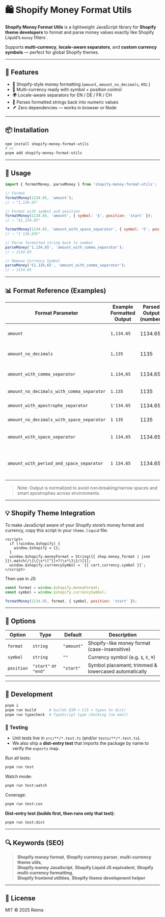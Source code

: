# 🛍️ Shopify Money Format Utils

**Shopify Money Format Utils** is a lightweight JavaScript library for **Shopify theme developers** to format and parse money values exactly like Shopify Liquid’s `money` filters`.  

Supports **multi-currency**, **locale-aware separators**, and **custom currency symbols** — perfect for global Shopify themes.

---

## 🚀 Features

- 🧮 Shopify-style money formatting (`amount`, `amount_no_decimals`, etc.)
- 💱 Multi-currency ready with symbol + position control
- 🌍 Locale-aware separators for EN / DE / FR / CH
- 🔄 Parses formatted strings back into numeric values
- 🪶 Zero dependencies — works in browser or Node

---

## 📦 Installation

```bash
npm install shopify-money-format-utils
# or
pnpm add shopify-money-format-utils
```

---

## 🧰 Usage

```js
import { formatMoney, parseMoney } from 'shopify-money-format-utils';

// Format
formatMoney(1134.65, 'amount'); 
// → "1,134.65"

// Format with symbol and position
formatMoney(1134.65, 'amount', { symbol: '$', position: 'start' }); 
// → "$1,134.65"

formatMoney(1134.65, 'amount_with_space_separator', { symbol: '€', position: 'end' }); 
// → "1 134,65€"

// Parse formatted string back to number
parseMoney('1.134,65', 'amount_with_comma_separator'); 
// → 1134.65

// Remove Currency Symbol
parseMoney('€1.134,65', 'amount_with_comma_separator'); 
// → 1134.65
```

---

## 📊 Format Reference (Examples)

| **Format Parameter** | **Example Formatted Output** | **Parsed Output (number)** | **Locale / Style** |
|----------------------|------------------------------|-----------------------------|--------------------|
| `amount` | `1,134.65` | 1134.65 | en-US (default, 2 decimals) |
| `amount_no_decimals` | `1,135` | 1135 | en-US (rounded, no decimals) |
| `amount_with_comma_separator` | `1.134,65` | 1134.65 | de-DE (comma as decimal) |
| `amount_no_decimals_with_comma_separator` | `1.135` | 1135 | de-DE (no decimals) |
| `amount_with_apostrophe_separator` | `1'134.65` | 1134.65 | de-CH (Switzerland) |
| `amount_no_decimals_with_space_separator` | `1 135` | 1135 | fr-FR (space separator) |
| `amount_with_space_separator` | `1 134,65` | 1134.65 | fr-FR (space + comma decimal) |
| `amount_with_period_and_space_separator` | `1 134.65` | 1134.65 | Custom (period decimal, space thousand) |

> Note: Output is normalized to avoid non‑breaking/narrow spaces and smart apostrophes across environments.

---

## 💡 Shopify Theme Integration

To make JavaScript aware of your Shopify store’s money format and currency, copy this script in your `theme.liquid` file:

```liquid
<script>
  if (!window.$shopify) { 
    window.$shopify = {};
  }
  window.$shopify.moneyFormat = String({{ shop.money_format | json }}).match(/\{\{\s*([^}]+?)\s*\}\}/)[1];
  window.$shopify.currencySymbol = `{{ cart.currency.symbol }}`;
</script>
```

Then use in JS:

```js
const format = window.$shopify.moneyFormat;
const symbol = window.$shopify.currencySymbol;

formatMoney(1134.65, format, { symbol, position: 'start' });
```

---

## 🧩 Options

| Option | Type | Default | Description |
|--------|------|----------|-------------|
| `format` | `string` | `"amount"` | Shopify-like money format (case-insensitive) |
| `symbol` | `string` | `""` | Currency symbol (e.g. `$`, `€`, `¥`) |
| `position` | `"start"` or `"end"` | `"start"` | Symbol placement; trimmed & lowercased automatically |

---

## 🔧 Development

```bash
pnpm i
pnpm run build      # builds ESM + CJS + types to dist/
pnpm run typecheck  # TypeScript type checking (no emit)
```

### 🧪 Testing

- Unit tests live in `src/**/*.test.ts` (and/or `tests/**/*.test.ts`).
- We also ship a **dist-entry test** that imports the package by name to verify the `exports` map.

Run all tests:
```bash
pnpm run test
```

Watch mode:
```bash
pnpm run test:watch
```

Coverage:
```bash
pnpm run test:cov
```

**Dist-entry test (builds first, then runs only that test):**
```bash
pnpm run test:dist
```

---

## 🔍 Keywords (SEO)

> **Shopify money format**, **Shopify currency parser**, **multi-currency theme utils**,  
> **Shopify money JavaScript**, **Shopify Liquid JS equivalent**, **Shopify multi-currency formatting**,  
> **Shopify frontend utilities**, **Shopify theme development helper**

---

## 📄 License
MIT © 2025 Reima

